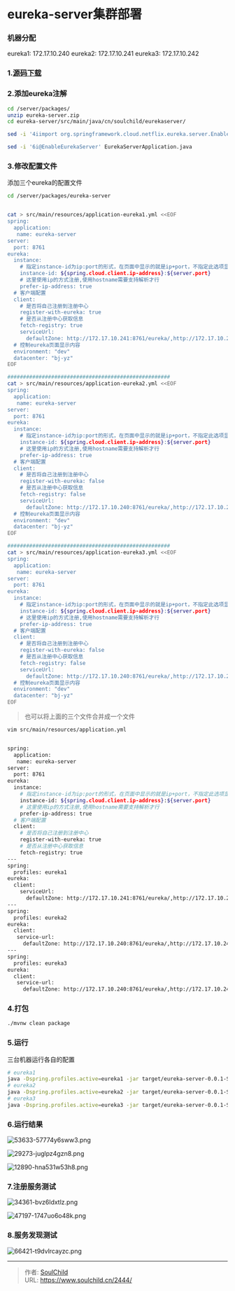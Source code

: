 # eureka-server集群部署

<!--more-->
### 机器分配
eureka1: 172.17.10.240
eureka2: 172.17.10.241
eureka3: 172.17.10.242

### 1.[源码下载](https://start.spring.io/#!type=maven-project&language=java&platformVersion=2.3.12.RELEASE&packaging=jar&jvmVersion=1.8&groupId=cn.soulchild&artifactId=eureka-server&name=eureka-server&description=eureka%20server%20test&packageName=cn.soulchild.eureka-server&dependencies=cloud-eureka-server)


### 2.添加eureka注解
```bash
cd /server/packages/
unzip eureka-server.zip
cd eureka-server/src/main/java/cn/soulchild/eurekaserver/

sed -i '4iimport org.springframework.cloud.netflix.eureka.server.EnableEurekaServer;' EurekaServerApplication.java

sed -i '6i@EnableEurekaServer' EurekaServerApplication.java
```

### 3.修改配置文件
添加三个eureka的配置文件
```bash
cd /server/packages/eureka-server


cat > src/main/resources/application-eureka1.yml <<EOF
spring:
  application:
   name: eureka-server
server:
  port: 8761
eureka:
  instance:
    # 指定instance-id为ip:port的形式，在页面中显示的就是ip+port，不指定此选项显示主机名
    instance-id: ${spring.cloud.client.ip-address}:${server.port}
    # 这里使用ip的方式注册,使用hostname需要支持解析才行
    prefer-ip-address: true
  # 客户端配置
  client:
    # 是否将自己注册到注册中心
    register-with-eureka: true
    # 是否从注册中心获取信息
    fetch-registry: true
    serviceUrl:
      defaultZone: http://172.17.10.241:8761/eureka/,http://172.17.10.242:8761/eureka/
  # 控制eureka页面显示内容
  environment: "dev"
  datacenter: "bj-yz"
EOF

####################################################
cat > src/main/resources/application-eureka2.yml <<EOF
spring:
  application:
   name: eureka-server
server:
  port: 8761
eureka:
  instance:
    # 指定instance-id为ip:port的形式，在页面中显示的就是ip+port，不指定此选项显示主机名
    instance-id: ${spring.cloud.client.ip-address}:${server.port}
    # 这里使用ip的方式注册,使用hostname需要支持解析才行
    prefer-ip-address: true
  # 客户端配置
  client:
    # 是否将自己注册到注册中心
    register-with-eureka: false
    # 是否从注册中心获取信息
    fetch-registry: false
    serviceUrl:
      defaultZone: http://172.17.10.240:8761/eureka/,http://172.17.10.242:8761/eureka/
  # 控制eureka页面显示内容
  environment: "dev"
  datacenter: "bj-yz"
EOF

####################################################
cat > src/main/resources/application-eureka3.yml <<EOF
spring:
  application:
   name: eureka-server
server:
  port: 8761
eureka:
  instance:
    # 指定instance-id为ip:port的形式，在页面中显示的就是ip+port，不指定此选项显示主机名
    instance-id: ${spring.cloud.client.ip-address}:${server.port}
    # 这里使用ip的方式注册,使用hostname需要支持解析才行
    prefer-ip-address: true
  # 客户端配置
  client:
    # 是否将自己注册到注册中心
    register-with-eureka: false
    # 是否从注册中心获取信息
    fetch-registry: false
    serviceUrl:
      defaultZone: http://172.17.10.240:8761/eureka/,http://172.17.10.241:8761/eureka/
  # 控制eureka页面显示内容
  environment: "dev"
  datacenter: "bj-yz"
EOF
```
> 也可以将上面的三个文件合并成一个文件
```bash
vim src/main/resources/application.yml


spring:
  application:
   name: eureka-server
server:
  port: 8761
eureka:
  instance:
    # 指定instance-id为ip:port的形式，在页面中显示的就是ip+port，不指定此选项显示主机名
    instance-id: ${spring.cloud.client.ip-address}:${server.port}
    # 这里使用ip的方式注册,使用hostname需要支持解析才行
    prefer-ip-address: true
  # 客户端配置
  client:
    # 是否将自己注册到注册中心
    register-with-eureka: true
    # 是否从注册中心获取信息
    fetch-registry: true
---
spring:
  profiles: eureka1
eureka:
  client:
    serviceUrl:
      defaultZone: http://172.17.10.241:8761/eureka/,http://172.17.10.242:8761/eureka/
---
spring:
  profiles: eureka2
eureka:
  client:
   service-url:
     defaultZone: http://172.17.10.240:8761/eureka/,http://172.17.10.242:8761/eureka/
---
spring:
  profiles: eureka3
eureka:
  client:
   service-url:
     defaultZone: http://172.17.10.240:8761/eureka/,http://172.17.10.241:8761/eureka/
```


### 4.打包
```bash
./mvnw clean package
```

### 5.运行
三台机器运行各自的配置
```bash
# eureka1
java -Dspring.profiles.active=eureka1 -jar target/eureka-server-0.0.1-SNAPSHOT.jar
# eureka2
java -Dspring.profiles.active=eureka2 -jar target/eureka-server-0.0.1-SNAPSHOT.jar
# eureka3
java -Dspring.profiles.active=eureka3 -jar target/eureka-server-0.0.1-SNAPSHOT.jar
```


### 6.运行结果
![53633-57774y6sww3.png](images/3059158344.png)


![29273-juglpz4gzn8.png](images/3059158344.png)


![12890-hna531w53h8.png](images/3059158344.png)



### 7.注册服务测试
![34361-bvz6ldxtlz.png](images/3059158344.png)

![47197-1747uo6o48k.png](images/3059158344.png)

### 8.服务发现测试
![66421-t9dvlrcayzc.png](images/3059158344.png)


---

> 作者: [SoulChild](https://www.soulchild.cn)  
> URL: https://www.soulchild.cn/2444/  

